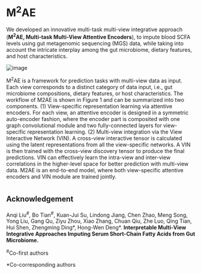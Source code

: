 # M<sup>2</sup>AE

We developed an innovative multi-task multi-view integrative approach (**M<sup>2</sup>AE, Multi-task Multi-View Attentive Encoders**), to impute blood SCFA levels using gut metagenomic sequencing (MGS) data, while taking into account the intricate interplay among the gut microbiome, dietary features, and host characteristics.

![image](https://github.com/user-attachments/assets/c95ad56b-2f83-4d74-aed4-487d1ec19906)



M<sup>2</sup>AE is a framework for prediction tasks with multi-view data as input. Each view corresponds to a distinct category of data input, i.e., gut microbiome compositions, dietary features, or host characteristics. The workflow of M2AE is shown in Figure 1 and can be summarized into two components. (1) View-specific representation learning via attentive encoders. For each view, an attentive encoder is designed in a symmetric auto-encoder fashion, where the encoder part is composited with one graph convolutional module and two fully-connected layers for view-specific representation learning. (2) Multi-view integration via the View Interactive Network (VIN). A cross-view interactive tensor is calculated using the latent representations from all the view-specific networks. A VIN is then trained with the cross-view discovery tensor to produce the final predictions. VIN can effectively learn the intra-view and inter-view correlations in the higher-level space for better prediction with multi-view data. M2AE is an end-to-end model, where both view-specific attentive encoders and VIN module are trained jointly.



# <sub><sup>Acknowledgement</sub></sup>

Anqi Liu<sup>#</sup>, Bo Tian<sup>#</sup>, Kuan-Jui Su, Lindong Jiang, Chen Zhao, Meng Song, Yong Liu, Gang Qu, Ziyu Zhou, Xiao Zhang, Chuan Qiu, Zhe Luo, Qing Tian, Hui Shen, Zhengming Ding*, Hong-Wen Deng*. **Interpretable Multi-View Integrative Approaches Imputing Serum Short-Chain Fatty Acids from Gut Microbiome.**

<sup>#</sup>Co-first authors

*Co-corresponding authors 
